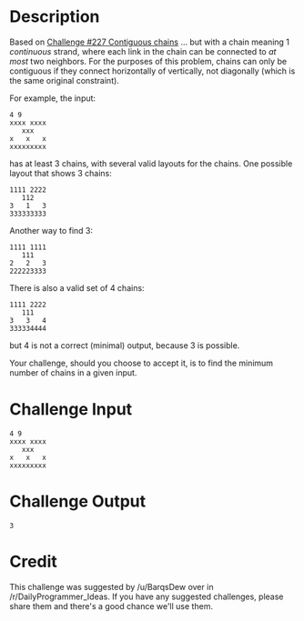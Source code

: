 # Description

Based on [Challenge #227 Contiguous chains](http://redd.it/3gpjn3)
... but with a chain meaning 1 *continuous* strand, where each link in the chain can be connected to *at most* two neighbors. For the purposes of this problem, chains can only be contiguous if they connect horizontally of vertically, not diagonally (which is the same original constraint).

For example, the input:

    4 9
    xxxx xxxx
       xxx   
    x   x   x
    xxxxxxxxx

has at least 3 chains, with several valid layouts for the chains. One possible layout that shows 3 chains:

    1111 2222
       112
    3   1   3
    333333333

Another way to find 3:

    1111 1111
       111
    2   2   3
    222223333

There is also a valid set of 4 chains:

    1111 2222
       111
    3   3   4
    333334444

but 4 is not a correct (minimal) output, because 3 is possible.

Your challenge, should you choose to accept it, is to find the minimum number of chains in a given input.

# Challenge Input

    4 9
    xxxx xxxx
       xxx   
    x   x   x
    xxxxxxxxx

# Challenge Output

    3

# Credit

This challenge was suggested by /u/BarqsDew over in /r/DailyProgrammer_Ideas. If you have any suggested challenges, please share them and there's a good chance we'll use them. 